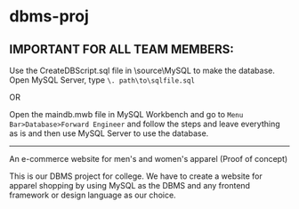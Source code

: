 # dbms-proj

## IMPORTANT FOR ALL TEAM MEMBERS:

Use the CreateDBScript.sql file in \source\MySQL to make the database. Open MySQL Server, type `\. path\to\sqlfile.sql`  

OR  

Open the maindb.mwb file in MySQL Workbench and go to `Menu Bar>Database>Forward Engineer` and follow the steps and leave everything as is and then use MySQL Server to use the database.  

---
An e-commerce website for men's and women's apparel (Proof of concept)

This is our DBMS project for college. We have to create a website for apparel shopping by using MySQL as the DBMS and any frontend framework or design language as our choice.
